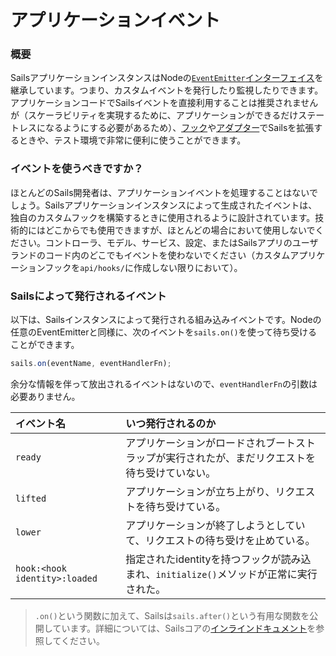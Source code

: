 # アプリケーションイベント

### 概要

SailsアプリケーションインスタンスはNodeの[`EventEmitter`インターフェイス](https://nodejs.org/api/events.html#events_class_eventemitter)を継承しています。つまり、カスタムイベントを発行したり監視したりできます。アプリケーションコードでSailsイベントを直接利用することは推奨されませんが（スケーラビリティを実現するために、アプリケーションができるだけステートレスになるようにする必要があるため）、[フック](https://sailsguides.jp/doc/concepts/extending-sails/hooks)や[アダプター](https://sailsguides.jp/doc/concepts/extending-sails/adapters)でSailsを拡張するときや、テスト環境で非常に便利に使うことができます。

### イベントを使うべきですか？

ほとんどのSails開発者は、アプリケーションイベントを処理することはないでしょう。Sailsアプリケーションインスタンスによって生成されたイベントは、独自のカスタムフックを構築するときに使用されるように設計されています。技術的にはどこからでも使用できますが、ほとんどの場合において使用しないでください。コントローラ、モデル、サービス、設定、またはSailsアプリのユーザランドのコード内のどこでもイベントを使わないでください（カスタムアプリケーションフックを`api/hooks/`に作成しない限りにおいて）。

### Sailsによって発行されるイベント

以下は、Sailsインスタンスによって発行される組み込みイベントです。Nodeの任意のEventEmitterと同様に、次のイベントを`sails.on()`を使って待ち受けることができます。

```javascript
sails.on(eventName, eventHandlerFn);
```

余分な情報を伴って放出されるイベントはないので、`eventHandlerFn`の引数は必要ありません。

| イベント名 | いつ発行されるのか |
|:-----------|:----------------|
| `ready`    | アプリケーションがロードされブートストラップが実行されたが、まだリクエストを待ち受けていない。 |
| `lifted`   | アプリケーションが立ち上がり、リクエストを待ち受けている。 |
| `lower`  | アプリケーションが終了しようとしていて、リクエストの待ち受けを止めている。 |
| `hook:<hook identity>:loaded` | 指定されたidentityを持つフックが読み込まれ、`initialize()`メソッドが正常に実行された。 |

> `.on()`という関数に加えて、Sailsは`sails.after()`という有用な関数を公開しています。詳細については、Sailsコアの[インラインドキュメント](https://github.com/balderdashy/sails/blob/fd2f9b6866637143eda8e908775365ca52fab27c/lib/EVENTS.md#usage)を参照してください。

<docmeta name="displayName" value="Events">
<docmeta name="displayName_ja" value="イベント">
